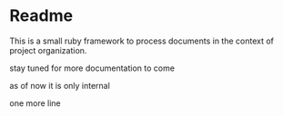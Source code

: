 # Readme

This is a small ruby framework to process documents in the context of project organization.

stay tuned for more documentation to come

as of now it is only internal

one more line